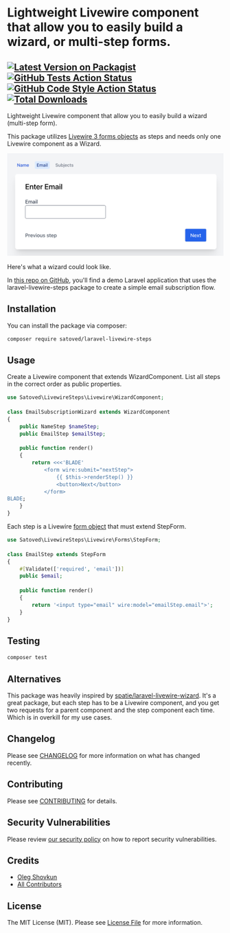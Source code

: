 # Lightweight Livewire component that allow you to easily build a wizard, or multi-step forms.

[![Latest Version on Packagist](https://img.shields.io/packagist/v/satoved/laravel-livewire-steps.svg?style=flat-square)](https://packagist.org/packages/satoved/laravel-livewire-steps)
[![GitHub Tests Action Status](https://img.shields.io/github/actions/workflow/status/satoved/laravel-livewire-steps/run-tests.yml?branch=main&label=tests&style=flat-square)](https://github.com/satoved/laravel-livewire-steps/actions?query=workflow%3Arun-tests+branch%3Amain)
[![GitHub Code Style Action Status](https://img.shields.io/github/actions/workflow/status/satoved/laravel-livewire-steps/fix-php-code-style-issues.yml?branch=main&label=code%20style&style=flat-square)](https://github.com/satoved/laravel-livewire-steps/actions?query=workflow%3A"Fix+PHP+code+style+issues"+branch%3Amain)
[![Total Downloads](https://img.shields.io/packagist/dt/satoved/laravel-livewire-steps.svg?style=flat-square)](https://packagist.org/packages/satoved/laravel-livewire-steps)
---
Lightweight Livewire component that allow you to easily build a wizard (multi-step form).

This package utilizes [Livewire 3 forms objects](https://livewire.laravel.com/docs/forms#extracting-a-form-object) as steps and needs only one Livewire component as a Wizard.

![screenshot](https://github.com/satoved/laravel-livewire-steps/blob/main/docs/images/demo-screenshot.png?raw=true)

Here's what a wizard could look like.

In [this repo on GitHub](https://github.com/satoved/laravel-livewire-steps-demo), you'll find a demo Laravel application that uses the laravel-livewire-steps package to create a simple email subscription flow.

## Installation

You can install the package via composer:

```bash
composer require satoved/laravel-livewire-steps
```

## Usage
Create a Livewire component that extends WizardComponent. List all steps in the correct order as public properties.
```php
use Satoved\LivewireSteps\Livewire\WizardComponent;

class EmailSubscriptionWizard extends WizardComponent
{
    public NameStep $nameStep;
    public EmailStep $emailStep;

    public function render()
    {
        return <<<'BLADE'
            <form wire:submit="nextStep">
                {{ $this->renderStep() }}
                <button>Next</button>
            </form>
BLADE;
    }
}
```

Each step is a Livewire [form object](https://livewire.laravel.com/docs/forms#extracting-a-form-object) that must extend StepForm.
```php
use Satoved\LivewireSteps\Livewire\Forms\StepForm;

class EmailStep extends StepForm
{
    #[Validate(['required', 'email'])]
    public $email;

    public function render()
    {
        return '<input type="email" wire:model="emailStep.email">';
    }
}
```

## Testing

```bash
composer test
```

## Alternatives
This package was heavily inspired by [spatie/laravel-livewire-wizard](https://github.com/spatie/laravel-livewire-wizard). It's a great package, but each step has to be a Livewire component, and you get two requests for a parent component and the step component each time. Which is in overkill for my use cases.

## Changelog

Please see [CHANGELOG](CHANGELOG.md) for more information on what has changed recently.

## Contributing

Please see [CONTRIBUTING](CONTRIBUTING.md) for details.

## Security Vulnerabilities

Please review [our security policy](../../security/policy) on how to report security vulnerabilities.

## Credits

- [Oleg Shovkun](https://github.com/satoved)
- [All Contributors](../../contributors)

## License

The MIT License (MIT). Please see [License File](LICENSE.md) for more information.
